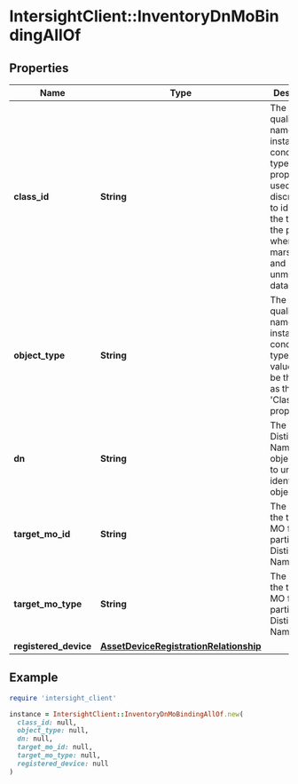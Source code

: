 # IntersightClient::InventoryDnMoBindingAllOf

## Properties

| Name | Type | Description | Notes |
| ---- | ---- | ----------- | ----- |
| **class_id** | **String** | The fully-qualified name of the instantiated, concrete type. This property is used as a discriminator to identify the type of the payload when marshaling and unmarshaling data. | [default to &#39;inventory.DnMoBinding&#39;] |
| **object_type** | **String** | The fully-qualified name of the instantiated, concrete type. The value should be the same as the &#39;ClassId&#39; property. | [default to &#39;inventory.DnMoBinding&#39;] |
| **dn** | **String** | The Distinguished Name for this object, used to uniquely identify this object. | [optional][readonly] |
| **target_mo_id** | **String** | The MO ID of the target MO for this particular Distinguished Name (dn). | [optional][readonly] |
| **target_mo_type** | **String** | The type of the target MO for this particular Distinguished Name (dn). | [optional][readonly] |
| **registered_device** | [**AssetDeviceRegistrationRelationship**](AssetDeviceRegistrationRelationship.md) |  | [optional] |

## Example

```ruby
require 'intersight_client'

instance = IntersightClient::InventoryDnMoBindingAllOf.new(
  class_id: null,
  object_type: null,
  dn: null,
  target_mo_id: null,
  target_mo_type: null,
  registered_device: null
)
```

